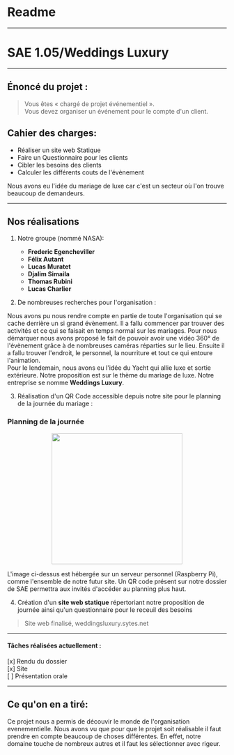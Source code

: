 # Readme
***
# SAE 1.05/Weddings Luxury
***
## Énoncé du projet :
>Vous êtes « chargé de projet événementiel ».    
Vous devez organiser un événement pour le compte d'un client.
## Cahier des charges:
- Réaliser un site web Statique
- Faire un Questionnaire pour les clients
- Cibler les besoins des clients
- Calculer les différents couts de l'évènement

Nous avons eu l'idée du mariage de luxe car c'est un secteur où l'on trouve beaucoup de demandeurs.

***

## Nos réalisations
1) Notre groupe (nommé NASA):
    - **Frederic Egencheviller**
    - **Félix Autant**
    - **Lucas Muratet**
    - **Djalim Simaila**
    - **Thomas Rubini**
    - **Lucas Charlier**

2) De nombreuses recherches pour l'organisation :

Nous avons pu nous rendre compte en partie de toute l'organisation qui se cache derrière un si grand évènement. Il a fallu commencer par trouver des activités et ce qui se faisait en temps normal sur les mariages. Pour nous démarquer nous avons proposé le fait de pouvoir avoir une vidéo 360° de l'évènement grâce à de nombreuses caméras réparties sur le lieu. Ensuite il a fallu trouver l'endroit, le personnel, la nourriture et tout ce qui entoure l'animation.    
Pour le lendemain, nous avons eu l'idée du Yacht qui allie luxe et sortie extérieure. Notre proposition est sur le thème du mariage de luxe. Notre entreprise se nomme **Weddings Luxury**.

3) Réalisation d'un QR Code accessible depuis notre site pour le planning de la journée du mariage :

### Planning de la journée

<center><img src="https://weddingsluxury.sytes.net/planning.png" width="300"></center>

L'image ci-dessus est hébergée sur un serveur personnel (Raspberry Pi), comme l'ensemble de notre futur site. Un QR code présent sur notre dossier de SAE permettra aux invités d'accéder au planning plus haut.

4) Création d'un **site web statique** répertoriant notre proposition de journée ainsi qu'un questionnaire pour le receuil des besoins

>Site web finalisé, weddingsluxury.sytes.net

***

#### Tâches réalisées actuellement :
[x] Rendu du dossier    
[x] Site    
[ ] Présentation orale




***
## Ce qu'on en a tiré:

Ce projet nous a permis de découvir le monde de l'organisation evenementielle. Nous avons vu que pour que le projet soit réalisable il faut prendre en compte beaucoup de choses différentes. En effet, notre domaine touche de nombreux autres et il faut les sélectionner avec rigeur.
